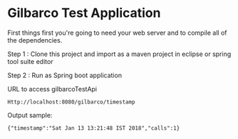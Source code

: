Gilbarco Test Application
==========================================================

First things first you're going to need your web server and to compile all of the dependencies.

Step 1 : Clone this project and import as a maven project in eclipse or spring tool suite editor

Step 2 : Run as Spring boot application 

URL to access gilbarcoTestApi
```
Http://localhost:8080/gilbarco/timestamp
```

Output sample:
```
{"timestamp":"Sat Jan 13 13:21:48 IST 2018","calls":1}
```
